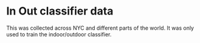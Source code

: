 # In Out classifier data

This was collected across NYC and different parts of the world. It was only used to train the indoor/outdoor classifier.
